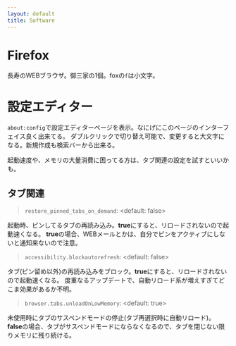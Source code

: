 ```yaml
---
layout: default
title: Software
---
```


# Firefox

長寿のWEBブラウザ。御三家の1個。foxの`f`は小文字。

# 設定エディター

`about:config`で設定エディターページを表示。なにげにこのページのインターフェイス良く出来てる。
ダブルクリックで切り替え可能で、変更すると大文字になる。新規作成も検索バーから出来る。

起動速度や、メモリの大量消費に困ってる方は、タブ関連の設定を試すといいかも。

## タブ関連

> `restore_pinned_tabs_on_demand`: <default: false>

起動時、ピンしてるタブの再読み込み。**true**にすると、リロードされないので起動速くなる。
**true**の場合、WEBメールとかは、自分でピンをアクティブにしないと通知来ないので注意。

> `accessibility.blockautorefresh`: <default: false>

タブ(ピン留め以外)の再読み込みをブロック。**true**にすると、リロードされないので起動速くなる。
度重なるアップデートで、自動リロード系が増えすぎてどこま効果があるか不明。

> `browser.tabs.unloadOnLowMemory`: <default: true>

未使用時にタブのサスペンドモードの停止(タブ再選択時に自動リロード)。
**false**の場合、タブがサスペンドモードにならなくなるので、タブを閉じない限りメモリに残り続ける。
